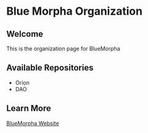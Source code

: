 # Blue Morpha Organization

## Welcome
This is the organization page for BlueMorpha

## Available Repositories

- Orion
- DAO

## Learn More
[BlueMorpha Website](bluemorpha.com)


